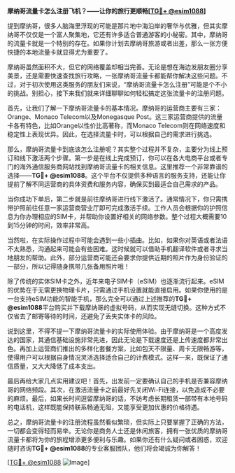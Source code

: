 **摩纳哥流量卡怎么注册飞机？——让你的旅行更顺畅[[TG💪+ @esim1088](https://t.me/s/esim1088)]**

提到摩纳哥，很多人脑海里浮现的可能是那片地中海沿岸的奢华与优雅，但其实摩纳哥不仅仅是一个富人聚集地，它还有许多适合普通游客的小秘密。其中，摩纳哥的流量卡就是一个特别的存在。如果你计划去摩纳哥旅游或者出差，那么一张方便快捷的本地流量卡就显得尤为重要了。

摩纳哥虽然面积不大，但它的网络覆盖却相当完善。无论是想在海边发朋友圈分享美景，还是需要快速查找旅行攻略，一张摩纳哥流量卡都能帮你解决这些问题。不过，对于初次使用这类服务的朋友们来说，“摩纳哥流量卡怎么注册”可能是个不小的挑战。别担心，接下来我们就来详细聊聊如何轻松搞定这张流量卡的注册问题。

首先，让我们了解一下摩纳哥流量卡的基本情况。摩纳哥的运营商主要有三家：Orange、Monaco Telecom以及Monegasque Post。这三家运营商提供的流量卡各有特色，比如Orange以性价比高著称，而Monaco Telecom则在网络速度和稳定性上表现优异。因此，在选择流量卡时，可以根据自己的需求进行挑选。

那么，摩纳哥流量卡到底该怎么注册呢？其实整个过程并不复杂，主要分为线上预订和线下激活两个步骤。第一步是在线上完成预订，你可以在各大电商平台或者专门的海外通信服务商网站找到摩纳哥流量卡的相关信息。这里推荐一个非常靠谱的选择——**TG💪+ @esim1088**。这个平台不仅提供多种语言的服务支持，还能让你提前了解不同运营商的具体资费和服务内容，确保买到最适合自己需求的产品。

当你成功下单后，第二步就是前往摩纳哥进行线下激活了。通常情况下，你只需携带护照前往任意一家运营商营业厅即可完成激活手续。工作人员会根据你的护照信息为你办理相应的SIM卡，并帮助你设置好相关的网络参数。整个过程大概需要10到15分钟的时间，效率非常高。

当然啦，在实际操作过程中可能会遇到一些小插曲。比如，如果你对英语或者法语不太熟悉，沟通起来可能会有些困难。这时候就可以借助手机翻译软件或者寻求当地朋友的帮助。此外，部分运营商可能还会要求你提供近期的照片作为身份验证的一部分，所以记得随身携带几张备用照片哦！

除了传统的实体SIM卡之外，近年来电子SIM卡（eSIM）也逐渐流行起来。eSIM的优势在于无需更换物理卡片，只需通过手机设置就能直接启用。如果你使用的是一台支持eSIM功能的智能手机，那么完全可以通过上述推荐的**TG💪+ @esim1088**平台购买并下载摩纳哥的虚拟号码，从而实现无缝切换。这种方式不仅省去了邮寄等待的时间，还避免了丢失实体卡的风险。

说到这里，不得不提一下摩纳哥流量卡的实际使用体验。由于摩纳哥是一个高度发达的国家，其通信基础设施非常先进，因此无论是下载速度还是上传速度都非常出色。再加上运营商们推出的多样化套餐方案，比如包天不限量、周卡无限畅游等，使得用户可以根据自身情况灵活选择适合自己的计费模式。这样一来，既保证了通信质量，又大大降低了成本支出。

最后再给大家几点实用建议吧！首先，出发前一定要确认自己的手机是否兼容摩纳哥的网络频段。其次，在激活流量卡之前最好先关闭Wi-Fi连接，以免造成不必要的麻烦。最后，如果长时间逗留摩纳哥的话，不妨考虑长期租赁一部带有本地号码的电话机，这样既能保持联系畅通无阻，又能享受更加优惠的价格待遇。

总之，摩纳哥流量卡的注册流程虽然看似繁琐，但实际上只要掌握了正确的方法，一切都会变得轻而易举。无论你是商务人士还是休闲旅客，拥有一张优质的摩纳哥流量卡都将为你的旅程增添更多便利与乐趣。如果你还有什么疑问或者困惑，欢迎随时咨询**TG💪+ @esim1088**的专业客服团队，他们将会竭诚为你解答！

[[TG💪+ @esim1088](https://t.me/s/esim1088) ![Image](https://i.postimg.cc/4NQfJmqS/Snipaste-2025-05-13-00-14-12.png)]